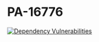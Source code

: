 # PA-16776

[![Dependency Vulnerabilities](https://img.shields.io/endpoint?url=https%3A%2F%2Fdev-api-hooks.soos.io%2Fapi%2Fshieldsio-badges%3FbadgeType%3DDependencyVulnerabilities%26pid%3Db99plrotm%26)](https://dev-app.soos.io)